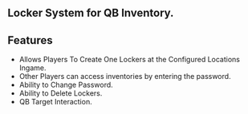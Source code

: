 ## Locker System for QB Inventory.

## Features
- Allows Players To Create One Lockers at the Configured Locations Ingame.
- Other Players can access inventories by entering the password.
- Ability to Change Password.
- Ability to Delete Lockers.
- QB Target Interaction.
